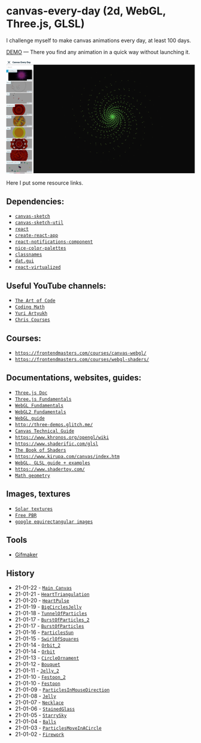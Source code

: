# canvas-every-day (2d, WebGL, Three.js, GLSL)
I challenge myself to make canvas animations every day, at least 100 days.

[DEMO](https://canvas-every-day.web.app/) — There you find any animation in a quick way without launching it.

![Screenshot](screenshot.png)

Here I put some resource links.
## Dependencies:
- [`canvas-sketch`](https://github.com/mattdesl/canvas-sketch)
- [`canvas-sketch-util`](https://github.com/mattdesl/canvas-sketch-util)
- [`react`](https://github.com/facebook/react)
- [`create-react-app`](https://github.com/facebook/create-react-app)
- [`react-notifications-component`](https://github.com/teodosii/react-notifications-component)
- [`nice-color-palettes`](https://github.com/Jam3/nice-color-palettes)
- [`classnames`](https://github.com/JedWatson/classnames)
- [`dat.gui`](https://github.com/dataarts/dat.gui)
- [`react-virtualized`](https://github.com/bvaughn/react-virtualized)

## Useful YouTube channels:
- [`The Art of Code`](https://www.youtube.com/c/TheArtofCodeIsCool/videos)
- [`Coding Math`](https://www.youtube.com/user/codingmath/videos)
- [`Yuri Artyukh`](https://www.youtube.com/user/flintyara/videos)
- [`Chris Courses`](https://www.youtube.com/c/ChrisCourses/videos)

## Courses:
- [`https://frontendmasters.com/courses/canvas-webgl/`](https://frontendmasters.com/courses/canvas-webgl/)
- [`https://frontendmasters.com/courses/webgl-shaders/`](https://frontendmasters.com/courses/webgl-shaders/)

## Documentations, websites, guides:
- [`Three.js Doc`](https://threejs.org/docs/index.html#manual/en/introduction/Creating-a-scene)
- [`Three.js Fundamentals`](https://threejsfundamentals.org/)
- [`WebGL Fundamentals`](https://webglfundamentals.org/)
- [`WebGL2 Fundamentals`](https://webgl2fundamentals.org/)
- [`WebGL guide`](https://xem.github.io/articles/webgl-guide.html)
- [`http://three-demos.glitch.me/`](http://three-demos.glitch.me/)
- [`Canvas Technical Guide`](https://docs.unrealengine.com/udk/Three/CanvasTechnicalGuide.html)
- [`https://www.khronos.org/opengl/wiki`](https://www.khronos.org/opengl/wiki)
- [`https://www.shaderific.com/glsl`](https://www.shaderific.com/glsl)
- [`The Book of Shaders`](https://thebookofshaders.com/)
- [`https://www.kirupa.com/canvas/index.htm`](https://www.kirupa.com/canvas/index.htm)
- [`WebGL, GLSL guide + examples`](https://webglsamples.org/google-io/2011/index.html)
- [`https://www.shadertoy.com/`](https://www.shadertoy.com/)
- [`Math geometry`](https://mathsisfun.com/geometry/unit-circle.html)

## Images, textures
- [`Solar textures`](https://www.solarsystemscope.com/textures/)
- [`Free PBR`](https://freepbr.com/)
- [`google equirectangular images`](https://www.google.com/search?q=equirectangular+images&tbm=isch&ved=2ahUKEwialqrCyIDuAhUI_hoKHRZvC2gQ2-cCegQIABAA&oq=equirectangular+images&gs_lcp=CgNpbWcQA1CsbFjsbWC9b2gAcAB4AIAB9QKIAfUCkgEDMy0xmAEAoAEBqgELZ3dzLXdpei1pbWfAAQE&sclient=img&ei=KSTyX9rdH4j8a5bercAG&bih=1276&biw=2560#imgrc=Nlw8VvEHmTpjNM)

## Tools
- [Gifmaker](https://gifmaker.me/)

## History
- 21-01-22 - [`Main Canvas`](https://canvas-every-day.web.app)
- 21-01-21 - [`HeartTriangulation`](https://canvas-every-day.web.app/HeartTriangulation)
- 21-01-20 - [`HeartPulse`](https://canvas-every-day.web.app/HeartPulse)
- 21-01-19 - [`BigCirclesJelly`](https://canvas-every-day.web.app/BigCirclesJelly)
- 21-01-18 - [`TunnelOfParticles`](https://canvas-every-day.web.app/TunnelOfParticles)
- 21-01-17 - [`BurstOfParticles_2`](https://canvas-every-day.web.app/BurstOfParticles_2)
- 21-01-17 - [`BurstOfParticles`](https://canvas-every-day.web.app/BurstOfParticles)
- 21-01-16 - [`ParticlesSun`](https://canvas-every-day.web.app/ParticlesSun)
- 21-01-15 - [`SwirlOfSquares`](https://canvas-every-day.web.app/SwirlOfSquares)
- 21-01-14 - [`Orbit_2`](https://canvas-every-day.web.app/Orbit_2)
- 21-01-14 - [`Orbit`](https://canvas-every-day.web.app/Orbit)
- 21-01-13 - [`CircleOrnament`](https://canvas-every-day.web.app/CircleOrnament)
- 21-01-12 - [`Bouquet`](https://canvas-every-day.web.app/Bouquet)
- 21-01-11 - [`Jelly_2`](https://canvas-every-day.web.app/Jelly_2)
- 21-01-10 - [`Festoon_2`](https://canvas-every-day.web.app/Festoon_2)
- 21-01-10 - [`Festoon`](https://canvas-every-day.web.app/Festoon)
- 21-01-09 - [`ParticlesInMouseDirection`](https://canvas-every-day.web.app/ParticlesInMouseDirection)
- 21-01-08 - [`Jelly`](https://canvas-every-day.web.app/Jelly)
- 21-01-07 - [`Necklace`](https://canvas-every-day.web.app/Necklace)
- 21-01-06 - [`StainedGlass`](https://canvas-every-day.web.app/StainedGlass)
- 21-01-05 - [`StarrySky`](https://canvas-every-day.web.app/StarrySky)
- 21-01-04 - [`Balls`](https://canvas-every-day.web.app/Balls)
- 21-01-03 - [`ParticlesMoveInACircle`](https://canvas-every-day.web.app/ParticlesMoveInACircle) 
- 21-01-02 - [`Firework`](https://canvas-every-day.web.app/Firework)










